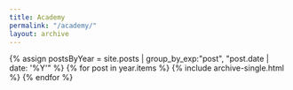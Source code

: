 ```yaml
---
title: Academy
permalink: "/academy/"
layout: archive
---
```


{% assign postsByYear = site.posts | group_by_exp:"post", "post.date | date: '%Y'"  %}
  {% for post in year.items %}
    {% include archive-single.html %}
  {% endfor %}
